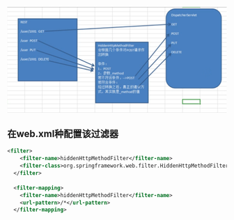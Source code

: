 ![](2019-12-05-18-00-02.png)

## 在web.xml种配置该过滤器

```xml
<filter>
    <filter-name>hiddenHttpMethodFilter</filter-name>
    <filter-class>org.springframework.web.filter.HiddenHttpMethodFilter</filter-class>
  </filter>
  
  <filter-mapping>
    <filter-name>hiddenHttpMethodFilter</filter-name>
    <url-pattern>/*</url-pattern>
  </filter-mapping>
```
